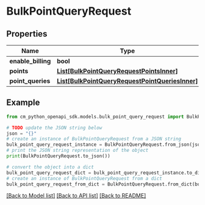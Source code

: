 # BulkPointQueryRequest


## Properties

Name | Type | Description | Notes
------------ | ------------- | ------------- | -------------
**enable_billing** | **bool** |  | [optional] 
**points** | [**List[BulkPointQueryRequestPointsInner]**](BulkPointQueryRequestPointsInner.md) |  | 
**point_queries** | [**List[BulkPointQueryRequestPointQueriesInner]**](BulkPointQueryRequestPointQueriesInner.md) |  | 

## Example

```python
from cm_python_openapi_sdk.models.bulk_point_query_request import BulkPointQueryRequest

# TODO update the JSON string below
json = "{}"
# create an instance of BulkPointQueryRequest from a JSON string
bulk_point_query_request_instance = BulkPointQueryRequest.from_json(json)
# print the JSON string representation of the object
print(BulkPointQueryRequest.to_json())

# convert the object into a dict
bulk_point_query_request_dict = bulk_point_query_request_instance.to_dict()
# create an instance of BulkPointQueryRequest from a dict
bulk_point_query_request_from_dict = BulkPointQueryRequest.from_dict(bulk_point_query_request_dict)
```
[[Back to Model list]](../README.md#documentation-for-models) [[Back to API list]](../README.md#documentation-for-api-endpoints) [[Back to README]](../README.md)


